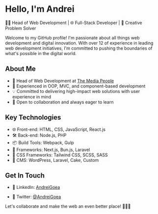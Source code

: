 # Hello, I'm Andrei

👨‍💻 Head of Web Development | 🌐 Full-Stack Developer | 🚀 Creative Problem Solver

Welcome to my GitHub profile! I'm passionate about all things web development and digital innovation. With over 12 of experience in leading web development initiatives, I'm committed to pushing the boundaries of what's possible in the digital world.

## About Me

- 💼 Head of Web Development at [The Media People](https://www.linkedin.com/company/the-media-people-ltd/)
- 🚀 Experienced in OOP, MVC, and component-based development
- 💡 Committed to delivering high-impact web solutions with user experience in mind
- 💬 Open to collaboration and always eager to learn

## Key Technologies

- 🌐 Front-end: HTML, CSS, JavaScript, React.js
- 🛠 Back-end: Node.js, PHP
- 📦 Build Tools: Webpack, Gulp
- 🌟 Frameworks: Next.js, Bun.js, Laravel
- 🎨 CSS Frameworks: Tailwind CSS, SCSS, SASS
- 📝 CMS: WordPress, Laravel, Cake, Custom

<!--## Portfolio Highlights

🚀 Here are some of the projects I've worked on:

1. [Project 1](Link to Project 1): A brief description of Project 1.
2. [Project 2](Link to Project 2): A brief description of Project 2.
3. [Project 3](Link to Project 3): A brief description of Project 3.
-->
## Get In Touch

<!-- - 📧 Email: [Your Email Address](mailto:youremail@example.com) -->
- 💼 LinkedIn: [AndreiGoea](https://www.linkedin.com/in/andreigoea/)
<!-- - 🌐 Portfolio: [Your Portfolio Website](Link to Portfolio Website) -->
- 📱 Twitter: [@AndreiGoea](https://twitter.com/AndreiGoea)

Let's collaborate and make the web an even better place! 👨‍💻✨
